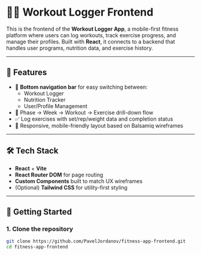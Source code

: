 # 🏋️‍♂️ Workout Logger Frontend

This is the frontend of the **Workout Logger App**, a mobile-first fitness platform where users can log workouts, track exercise progress, and manage their profiles. Built with **React**, it connects to a backend that handles user programs, nutrition data, and exercise history.

---

## 📱 Features

- 🧭 **Bottom navigation bar** for easy switching between:
  - Workout Logger
  - Nutrition Tracker
  - User/Profile Management
- 📆 Phase → Week → Workout → Exercise drill-down flow
- ✅ Log exercises with set/rep/weight data and completion status
- 🔁 Responsive, mobile-friendly layout based on Balsamiq wireframes

---

## 🛠️ Tech Stack

- **React** + **Vite**
- **React Router DOM** for page routing
- **Custom Components** built to match UX wireframes
- (Optional) **Tailwind CSS** for utility-first styling

---

## 🚀 Getting Started

### 1. Clone the repository

```bash
git clone https://github.com/PavelJordanov/fitness-app-frontend.git
cd fitness-app-frontend
